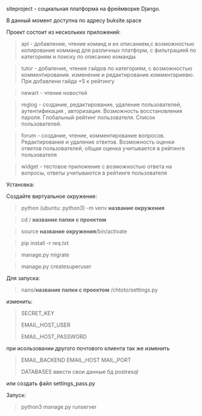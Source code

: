 siteproject - социальная платформа на фреймворке Django.

В данный момент доступна по адресу buksite.space

Проект состоит из нескольких приложений:

>apl - добавление, чтение команд и их описанием,с возможностью копирование комманд для различных платформ, с фильтрацией по категориям и поиску по описанию команды

>tutor - добаление, чтение гайдов по категориям, с возможностью комментирования. изменение и редактирование комментариевю. При добавлени гайда +5 к рейтингу

>newart - чтение новостей

>reglog - создание, редактирование, удаление пользователей, аутентификация , авторизация. Возможность восстановления пароля. Глобальный рейтинг пользователя. Список пользователей.

>forum - создание, чтение, комментирование вопросов. Редактирование и удаление ответов. Возможность оценки ответов пользователей, общая оценка учитывается в рейтинге пользователя

>widget - тестовое приложение с возможностью ответа на вопросы, ответы учитываются в рейтинге пользователя

Установка:

Создайте виртуальное окружение:


>python (ubuntu: python3) -m venv  __название окружения__

>cd / __название папки с проектом__ 

>source __название окружения__/bin/activate

>pip install -r req.txt

>manage.py migrate

>manage.py createsuperuser

Для запуска:

>nano/__название папки с проектом__ /chtoto/settings.py

изменить:

>SECRET_KEY
>
>EMAIL_HOST_USER
>
>EMAIL_HOST_PASSWORD

при исользовании другого почтового клиента так же изменить

>EMAIL_BACKEND EMAIL_HOST MAIL_PORT
>
>DATABASES ввести свои данные бд postresql

или создать файл settings_pass.py

Запуск:

>python3 manage.py runserver

 
